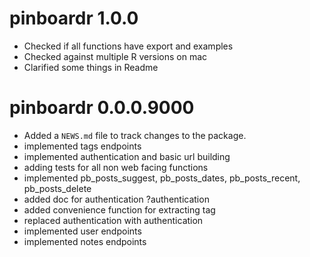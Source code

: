 # pinboardr 1.0.0

* Checked if all functions have export and examples
* Checked against multiple R versions on mac
* Clarified some things in Readme

# pinboardr 0.0.0.9000

* Added a `NEWS.md` file to track changes to the package.
* implemented tags endpoints
* implemented authentication and basic url building
* adding tests for all non web facing functions
* implemented pb_posts_suggest, pb_posts_dates, pb_posts_recent, pb_posts_delete
* added doc for authentication ?authentication
* added convenience function for extracting tag
* replaced authentication with authentication
* implemented user endpoints
* implemented notes endpoints
